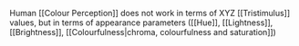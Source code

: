 Human [[Colour Perception]] does not work in terms of XYZ [[Tristimulus]] values, but in terms of appearance parameters ([[Hue]], [[Lightness]], [[Brightness]], [[Colourfulness|chroma, colourfulness and saturation]])